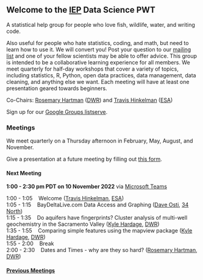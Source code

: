 ## Welcome to the [IEP](https://water.ca.gov/Programs/Environmental-Services/Interagency-Ecological-Program) Data Science PWT

A statistical help group for people who love fish, wildlife, water, and writing code.

Also useful for people who hate statistics, coding, and math, but need to learn how to use it. We will convert you! Post your question to our [mailing list](https://groups.google.com/g/bay-delta-datascience) and one of your fellow scientists may be able to offer advice. This group is intended to be a collaborative learning experience for all members. We meet quarterly for half-day workshops that cover a variety of topics, including statistics, R, Python, open data practices, data management, data cleaning, and anything else we want. Each meeting will have at least one presentation geared towards beginners.

Co-Chairs: [Rosemary Hartman](https://www.linkedin.com/in/rosemary-hartman-1b3b53bb/) ([DWR](https://water.ca.gov/)) and [Travis Hinkelman](https://www.travishinkelman.com/) ([ESA](https://esassoc.com/))

Sign up for our [Google Groups listserve](https://groups.google.com/g/bay-delta-datascience).

### Meetings

We meet quarterly on a Thursday afternoon in February, May, August, and November.

Give a presentation at a future meeting by filling out [this form](https://docs.google.com/forms/d/e/1FAIpQLSfJlYOBoqxdqHwain-XFrraKFtymYsTwxwBMKekBd0B98q5CA/viewform?usp=sf_link).

#### Next Meeting

**1:00 - 2:30 pm PDT on 10 November 2022** via [Microsoft Teams](https://teams.microsoft.com/l/meetup-join/19%3ameeting_YWEwY2VjYTYtZWVmMC00M2YzLTk4MzMtZDE2NjFmMmIzMjU2%40thread.v2/0?context=%7b%22Tid%22%3a%22b71d5652-4b83-4257-afcd-7fd177884564%22%2c%22Oid%22%3a%22984f44d5-4180-46ad-9b77-e367b17d9727%22%7d)

1:00 - 1:05 &nbsp;&nbsp; Welcome ([Travis Hinkelman](https://www.travishinkelman.com/), [ESA](https://esassoc.com/))  
1:05 - 1:15 &nbsp;&nbsp; BayDeltaLive.com Data Access and Graphing ([Dave Osti](https://www.linkedin.com/in/david-osti-9189a57/), [34 North](https://www.34north.com/))    
1:15 - 1:35 &nbsp;&nbsp; Do aquifers have fingerprints? Cluster analysis of multi-well geochemistry in the Sacramento Valley ([Kyle Hardage](https://www.linkedin.com/in/kylehbroach/), [DWR](https://water.ca.gov/))  
1:35 - 1:55 &nbsp;&nbsp; Comparing simple features using the mapview package ([Kyle Hardage](https://www.linkedin.com/in/kylehbroach/), [DWR](https://water.ca.gov/))  
1:55 - 2:00 &nbsp;&nbsp; Break  
2:00 - 2:30 &nbsp;&nbsp; Dates and Times - why are they so hard? ([Rosemary Hartman](https://www.linkedin.com/in/rosemary-hartman-1b3b53bb/), [DWR](https://water.ca.gov/)) 

#### [Previous Meetings](https://interagencyecologicalprogram.github.io/DataScience/agendas)


